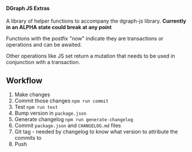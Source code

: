 #### DGraph JS Extras


A library of helper functions to accompany the dgraph-js library. **Currently in an ALPHA state could break at any point**

Functions with the postfix "now" indicate they are transactions or operations and can be awaited.

Other operations like JS set return a mutation that needs to be used in conjunction with a transaction.


## Workflow

1. Make changes
1. Commit those changes `npm run commit`
1. Test `npm run test`
1. Bump version in `package.json`
1. Generate changelog `npm run generate-changelog`
1. Commit `package.json` and `CHANGELOG.md` files
1. Git tag - needed by changelog to know what version to attribute the commits to
1. Push